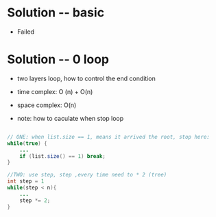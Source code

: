 # Solution -- basic 

* Failed

# Solution -- 0  loop 

* two layers loop, how to control the end condition

* time complex: O (n) + O(n)

* space complex: O(n)

* note: how to caculate when stop loop
```java

// ONE: when list.size == 1, means it arrived the root, stop here:
while(true) {
    ...
    if (list.size() == 1) break;
}

//TWO: use step, step ,every time need to * 2 (tree)
int step = 1
while(step < n){
    ...
    step *= 2;
}
```


